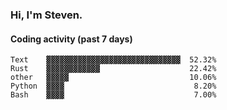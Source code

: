 ### Hi, I'm Steven.

#### Coding activity (past 7 days)
```
Text    ▓▓▓▓▓▓▓▓▓▓▓▓▓▓▓▓▓▓▓▓▓▓▓▓▓▓▓▓▓▓  52.32%
Rust    ▓▓▓▓▓▓▓▓▓▓▓▓                    22.42%
other   ▓▓▓▓▓                           10.06%
Python  ▓▓▓▓                             8.20%
Bash    ▓▓▓▓                             7.00%
```
